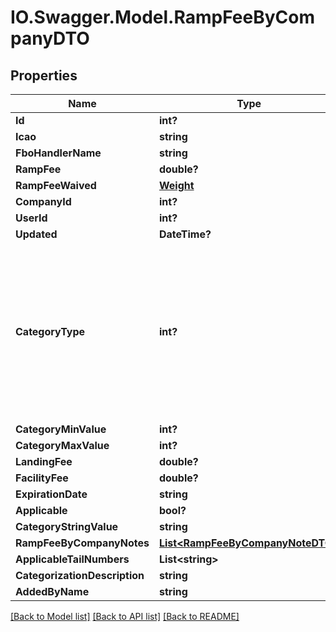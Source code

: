 # IO.Swagger.Model.RampFeeByCompanyDTO
## Properties

Name | Type | Description | Notes
------------ | ------------- | ------------- | -------------
**Id** | **int?** |  | [optional] 
**Icao** | **string** |  | 
**FboHandlerName** | **string** |  | 
**RampFee** | **double?** |  | [optional] 
**RampFeeWaived** | [**Weight**](Weight.md) |  | [optional] 
**CompanyId** | **int?** |  | [optional] 
**UserId** | **int?** |  | [optional] 
**Updated** | **DateTime?** |  | [optional] 
**CategoryType** | **int?** | 0 &#x3D; Not Specified  1 &#x3D; By Size  2 &#x3D; By Aircraft Type  3 &#x3D; By Weight Range (Lbs)  4 &#x3D; By Wingspan (feet)  5 &#x3D; By Tail Number | [optional] 
**CategoryMinValue** | **int?** |  | [optional] 
**CategoryMaxValue** | **int?** |  | [optional] 
**LandingFee** | **double?** |  | [optional] 
**FacilityFee** | **double?** |  | [optional] 
**ExpirationDate** | **string** |  | [optional] 
**Applicable** | **bool?** |  | [optional] 
**CategoryStringValue** | **string** |  | [optional] 
**RampFeeByCompanyNotes** | [**List&lt;RampFeeByCompanyNoteDTO&gt;**](RampFeeByCompanyNoteDTO.md) |  | [optional] 
**ApplicableTailNumbers** | **List&lt;string&gt;** |  | [optional] 
**CategorizationDescription** | **string** |  | [optional] 
**AddedByName** | **string** |  | [optional] 

[[Back to Model list]](../README.md#documentation-for-models) [[Back to API list]](../README.md#documentation-for-api-endpoints) [[Back to README]](../README.md)

